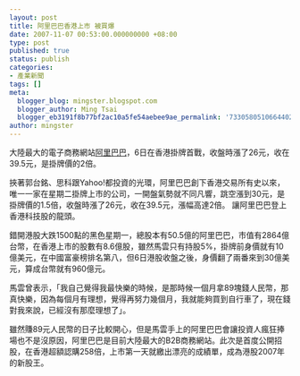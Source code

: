 ```yaml
---
layout: post
title: 阿里巴巴香港上市 被買爆
date: 2007-11-07 00:53:00.000000000 +08:00
type: post
published: true
status: publish
categories:
- 產業新聞
tags: []
meta:
  blogger_blog: mingster.blogspot.com
  blogger_author: Ming Tsai
  blogger_eb3191f8b77bf2ac10a5fe54aebee9ae_permalink: '7330580510664402202'
author: mingster
---
```

<p><a href="http://4.bp.blogspot.com/_i0VzdspWXjI/RzCeAihvXaI/AAAAAAAAANY/MSfn-zUKTfs/s1600/yehmin-20071106194619.jpg"><img id="BLOGGER_PHOTO_ID_5129773707680505250" alt="" src="/img/yehmin-20071106194619.jpg" border="0" /></a>大陸最大的電子商務網站<a href="http://china.alibaba.com/" target="_blank">阿里巴巴</a>，6日在香港掛牌首戰，收盤時漲了26元，收在39.5元，是掛牌價的2倍。</p>
<p>挾著郭台銘、思科跟Yahoo!都投資的光環，阿里巴巴創下香港交易所有史以來，唯一一家在星期二掛牌上市的公司，一開盤氣勢就不同凡響，跳空漲到30元，是掛牌價的1.5倍，收盤時漲了26元，收在39.5元，漲幅高達2倍。 讓阿里巴巴登上香港科技股的龍頭。</p>
<p>錯開港股大跌1500點的黑色星期一，總股本有50.5億的阿里巴巴，市值有2864億台幣，在香港上市的股數有8.6億股，雖然馬雲只有持股5%，掛牌前身價就有10億美元，在中國富豪榜排名第八，但6日港股收盤之後，身價翻了兩番來到30億美元，算成台幣就有960億元。</p>
<p>馬雲曾表示，「我自己覺得我最快樂的時候，是那時候一個月拿89塊錢人民幣，那真快樂，因為每個月有理想，覺得再努力幾個月，我就能夠買到自行車了，現在錢對我來說，已經沒有那麼理想了」。</p>
<p>雖然賺89元人民幣的日子比較開心，但是馬雲手上的阿里巴巴會讓投資人瘋狂捧場也不是沒原因，阿里巴巴是目前<a href="http://4.bp.blogspot.com/_i0VzdspWXjI/RzCeAihvXaI/AAAAAAAAANY/MSfn-zUKTfs/s1600/yehmin-20071106194619.jpg"></a>大陸最大的B2B商務網站。此次是首度公開招股，在香港超額認購258倍，上市第一天就繳出漂亮的成績單，成為港股2007年的新股王。</p>

